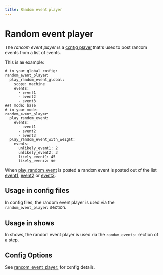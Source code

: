 ```yaml
---
title: Random event player
---
```


# Random event player


The *random event player* is a
[config player](index.md)
that's used to post random events from a list of events.

This is an example:

``` mpf-config
# in your global config:
random_event_player:
  play_random_event_global:
    scope: machine
    events:
      - event1
      - event2
      - event3
##! mode: base
# in your mode:
random_event_player:
  play_random_event:
    events:
      - event1
      - event2
      - event3
  play_random_event_with_weight:
    events:
      unlikely_event1: 2
      unlikely_event2: 3
      likely_event1: 45
      likely_event2: 50
```

When [play_random_event](#) is posted a random event is posted
out of the list [event1](#), [event2](#) or
[event3](#).

## Usage in config files

In config files, the random event player is used via the
`random_event_player:` section.

## Usage in shows

In shows, the random event player is used via the `random_events:`
section of a step.

## Config Options

See [random_event_player:](../config/random_event_player.md) for
config details.
